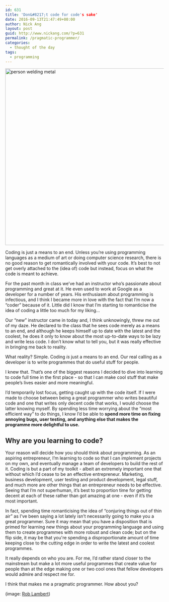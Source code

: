 ```yaml
---
id: 631
title: 'Don&#8217;t code for code's sake'
date: 2016-09-13T21:47:49+00:00
author: Nick Ang
layout: post
guid: http://www.nickang.com/?p=631
permalink: /pragmatic-programmer/
categories:
  - thought of the day
tags:
  - programming
---
```

<img src="http://www.nickang.com/wp-content/uploads/2016/09/welding-1024x683.jpeg" alt="person welding metal" width="840" height="560" class="aligncenter size-large wp-image-633" />

Coding is just a means to an end. Unless you’re using programming languages as a medium of art or doing computer science research, there is no good reason to get romantically involved with your code. It’s best to not get overly attached to the (idea of) code but instead, focus on what the code is meant to achieve. 

For the past month in class we’ve had an instructor who’s passionate about programming and great at it. He even used to work at Google as a developer for a number of years. His enthusiasm about programming is infectious, and I think I became more in love with the fact that I’m now a “coder” because of it. Little did I know that I’m starting to romanticise the idea of coding a little too much for my liking…

Our “new” instructor came in today and, I think unknowingly, threw me out of my daze. He declared to the class that he sees code merely as a means to an end, and although he keeps himself up to date with the latest and the coolest, he does it only to know about the most up-to-date ways to be lazy and write less code. I don’t know what to tell you, but it was really effective in bringing me back to reality. 

What reality? Simple. Coding _is_ just a means to an end. Our real calling as a developer is to write programmes that do useful stuff for people.

I knew that. That’s one of the biggest reasons I decided to dive into learning to code full time in the first place - so that I can make cool stuff that make people’s lives easier and more meaningful. 

I’d temporarily lost focus, getting caught up with the code itself. If I were made to choose between being a great programmer who writes beautiful code and one that writes only decent code that works, I would choose the latter knowing myself. By spending less time worrying about the “most efficient way” to do things, I know I’d be able to **spend more time on fixing annoying bugs, user testing, and anything else that makes the programme more delightful to use.**

## Why are you learning to code?

Your reason will decide how you should think about programming. As an aspiring entrepreneur, I’m learning to code so that I can implement projects on my own, and eventually manage a team of developers to build the rest of it. Coding is but a part of my toolkit - albeit an extremely important one that without which I’d cease to be an effective entrepreneur. Marketing, business development, user testing and product development, legal stuff, and much more are other things that an entrepreneur needs to be effective. Seeing that I’m not superhuman, it’s best to proportion time for getting decent at each of these rather than got amazing at one - even if it’s the most important. 

In fact, spending time romanticising the idea of “conjuring things out of thin air” as I’ve been saying a lot lately isn’t necessarily going to make you a great programmer. Sure it may mean that you have a disposition that is primed for learning new things about your programming language and using them to create programmes with more robust and clean code; but on the flip side, it may be that you're spending a disproportionate amount of time keeping close to the cutting edge in order to write the latest and coolest programmes. 

It really depends on who you are. For me, I’d rather stand closer to the mainstream but make a lot more useful programmes that create value for people than at the edge making one or two cool ones that fellow developers would admire and respect me for. 

I think that makes me a pragmatic programmer. How about you?

(image: <a href="https://unsplash.com/@roblambertjr">Rob Lambert</a>)